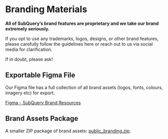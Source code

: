 # Branding Materials

**All of SubQuery’s brand features are proprietary and we take our brand extremely seriously.**

If you opt to use any trademarks, logos, designs, or other brand features, please carefully follow the guidelines here or reach out to us via social media for clarification.

If in doubt, please ask!

## Exportable Figma File

Our Figma file has a full collection of all brand assets (logos,  fonts, colours, imagery etc) for export.

[Figma - SubQuery Brand Resources](https://www.figma.com/file/AaCXaOcElrlbxq8fz39sJU/SubQuery-Brand-Resources?node-id=3%3A2)

## Brand Assets Package

A smaller ZIP package of brand assets: [public_branding.zip](https://static.subquery.network/public_branding.zip).